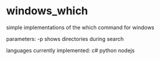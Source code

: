 # windows_which
simple implementations of the which command for windows

parameters:
  -p shows directories during search

languages currently implemented:
c#
python
nodejs





